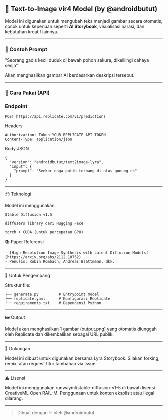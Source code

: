 
## 🎨 Text-to-Image vir4 Model (by @androidbutut)

Model ini digunakan untuk mengubah teks menjadi gambar secara otomatis, cocok untuk keperluan seperti **AI Storybook**, visualisasi narasi, dan kebutuhan kreatif lainnya.

---

### 🔮 Contoh Prompt

"Seorang gadis kecil duduk di bawah pohon sakura, dikelilingi cahaya senja"

Akan menghasilkan gambar AI berdasarkan deskripsi tersebut.

---

### 🚀 Cara Pakai (API)

### Endpoint
```http
POST https://api.replicate.com/v1/predictions
```
Headers
```
Authorization: Token YOUR_REPLICATE_API_TOKEN
Content-Type: application/json
```
Body JSON
```
{
  "version": "androidbutut/text2image-lyra",
  "input": {
    "prompt": "Seekor naga putih terbang di atas gunung es"
  }
}
```

---

📦 Teknologi

Model ini menggunakan:
```
Stable Diffusion v1.5

diffusers library dari Hugging Face

torch + CUDA (untuk percepatan GPU)
```

📚 Paper Referensi

```
- [High-Resolution Image Synthesis with Latent Diffusion Models](https://arxiv.org/abs/2112.10752)
- Penulis: Robin Rombach, Andreas Blattmann, dkk.
```
---

🧠 Untuk Pengembang

Struktur file:
```
├── generate.py         # Entrypoint model
├── replicate.yaml      # Konfigurasi Replicate
└── requirements.txt    # Dependensi Python
```

---

🖼️ Output

Model akan menghasilkan 1 gambar (output.png) yang otomatis diunggah oleh Replicate dan dikembalikan sebagai URL publik.


---

💬 Dukungan

Model ini dibuat untuk digunakan bersama Lyra Storybook.
Silakan forking, remix, atau request fitur tambahan via issue.


---

⚠️ Lisensi

Model ini menggunakan runwayml/stable-diffusion-v1-5 di bawah lisensi CreativeML Open RAIL-M.
Penggunaan untuk konten eksplisit atau ilegal dilarang.


---

> Dibuat dengan ✨ oleh @androidbutut

